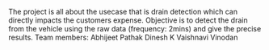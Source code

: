 The project is all about the usecase that is drain detection which can directly impacts the customers expense.
Objective is to detect the drain from the vehicle using the raw data (frequency: 2mins) and give the precise results.
Team members: Abhijeet Pathak
              Dinesh K
              Vaishnavi Vinodan
